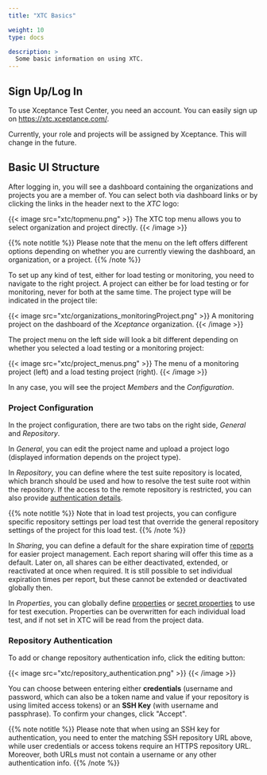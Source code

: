 ```yaml
---
title: "XTC Basics"

weight: 10
type: docs

description: >
  Some basic information on using XTC.
---
```


## Sign Up/Log In

To use Xceptance Test Center, you need an account. You can easily sign up on https://xtc.xceptance.com/.

Currently, your role and projects will be assigned by Xceptance. This will change in the future.

## Basic UI Structure

After logging in, you will see a dashboard containing the organizations and projects you are  a member of. You can select both via dashboard links or by clicking the links in the header next to the _XTC_ logo:

{{< image src="xtc/topmenu.png" >}}
The XTC top menu allows you to select organization and project directly. 
{{< /image >}}

{{% note notitle %}}
Please note that the menu on the left offers different options depending on whether you are currently viewing the dashboard, an organization, or a project.
{{% /note %}}

To set up any kind of test, either for load testing or monitoring, you need to navigate to the right project. A project can either be for load testing or for monitoring, never for both at the same time. The project type will be indicated in the project tile:

{{< image src="xtc/organizations_monitoringProject.png" >}}
A monitoring project on the dashboard of the _Xceptance_ organization.
{{< /image >}}

The project menu on the left side will look a bit different depending on whether you selected a load testing or a monitoring project:

{{< image src="xtc/project_menus.png" >}}
The menu of a monitoring project (left) and a load testing project (right).
{{< /image >}}

In any case, you will see the project _Members_ and the _Configuration_. 

### Project Configuration

In the project configuration, there are two tabs on the right side, _General_ and _Repository_. 

In _General_, you can edit the project name and upload a project logo (displayed information depends on the project type). 

In _Repository_, you can define where the test suite repository is located, which branch should be used and how to resolve the test suite root within the repository. If the access to the remote repository is restricted, you can also provide [authentication details](#repository-authentication).

{{% note notitle %}}
Note that in load test projects, you can configure specific repository settings per load test that override the general repository settings of the project for this load test.
{{% /note %}}

In _Sharing_, you can define a default for the share expiration time of [reports](../015-load-testing/20-quick-start/#create-a-report) for easier project management. Each report sharing will offer this time as a default. Later on, all shares can be either deactivated, extended, or reactivated at once when required. It is still possible to set individual expiration times per report, but these cannot be extended or deactivated globally then.

In _Properties_, you can globally define [properties](../../load-testing/manual/480-test-suite-configuration/) or [secret properties](../../load-testing/manual/480-test-suite-configuration/#secret-properties) to use for test execution. Properties can be overwritten for each individual load test, and if not set in XTC will be read from the project data.

### Repository Authentication

To add or change repository authentication info, click the editing button:

{{< image src="xtc/repository_authentication.png" >}}
{{< /image >}} 

You can choose between entering either **credentials** (username and password, which can also be a token name and value if your repository is using limited access tokens) or an **SSH Key** (with username and passphrase). To confirm your changes, click "Accept".

{{% note notitle %}}
Please note that when using an SSH key for authentication, you need to enter the matching SSH repository URL above, while user credentials or access tokens require an HTTPS repository URL. Moreover, both URLs must not contain a username or any other authentication info.
{{% /note %}}

